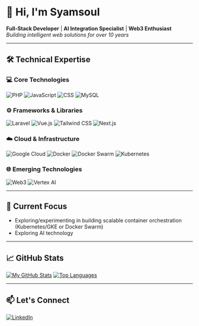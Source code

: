 # 👋 Hi, I'm Syamsoul 

**Full-Stack Developer** | **AI Integration Specialist** | **Web3 Enthusiast**  
*Building intelligent web solutions for over 10 years*

---

## 🛠️ Technical Expertise

### 💻 Core Technologies
![PHP](https://img.shields.io/badge/PHP-10%2B%20years-777BB4?logo=php&logoColor=white)
![JavaScript](https://img.shields.io/badge/JavaScript-10%2B%20years-F7DF1E?logo=javascript&logoColor=black)
![CSS](https://img.shields.io/badge/CSS-10%2B%20years-1572B6?logo=css3&logoColor=white)
![MySQL](https://img.shields.io/badge/MySQL-9%2B%20years-4479A1?logo=mysql&logoColor=white)

### ⚙️ Frameworks & Libraries
![Laravel](https://img.shields.io/badge/Laravel-8%2B%20years-FF2D20?logo=laravel&logoColor=white)
![Vue.js](https://img.shields.io/badge/Vue.js-6%2B%20years-4FC08D?logo=vuedotjs&logoColor=white)
![Tailwind CSS](https://img.shields.io/badge/Tailwind_CSS-5%2B%20years-06B6D4?logo=tailwindcss&logoColor=white)
![Next.js](https://img.shields.io/badge/Next.js-2%20years-000000?logo=nextdotjs&logoColor=white)

### ☁️ Cloud & Infrastructure
![Google Cloud](https://img.shields.io/badge/Google_Cloud-6%2B%20years-4285F4?logo=googlecloud&logoColor=white)
![Docker](https://img.shields.io/badge/Docker-3%2B%20years-2496ED?logo=docker&logoColor=white)
![Docker Swarm](https://img.shields.io/badge/Docker_Swarm-2%2B%20years-2496ED?logo=docker&logoColor=white)
![Kubernetes](https://img.shields.io/badge/Kubernetes-GKE-326CE5?logo=kubernetes&logoColor=white)

### 🌐 Emerging Technologies
![Web3](https://img.shields.io/badge/Web3-5%2B%20years-F16822?logo=web3dotjs&logoColor=white)
![Vertex AI](https://img.shields.io/badge/Vertex_AI-2%2B%20years-4285F4?logo=googlecloud&logoColor=white)

---

## 🚀 Current Focus

- Exploring/experimenting in building scalable container orchestration (Kubernetes/GKE or Docker Swarm)
- Exploring AI technology

---

## 📈 GitHub Stats

[![My GitHub Stats](https://github-readme-stats.vercel.app/api?username=syamsoul&show_icons=true&theme=radical&include_all_commits=true)](https://github.com/syamsoul)
[![Top Languages](https://github-readme-stats.vercel.app/api/top-langs/?username=syamsoul&layout=compact&theme=radical&hide=html,css)](https://github.com/syamsoul)

---

## 📫 Let's Connect

[![LinkedIn](https://img.shields.io/badge/LinkedIn-Connect-blue?style=flat&logo=linkedin)](https://www.linkedin.com/in/syamsoul-azrien)
